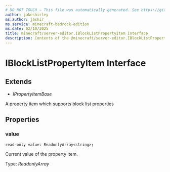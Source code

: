 ```yaml
---
# DO NOT TOUCH — This file was automatically generated. See https://github.com/mojang/minecraftapidocsgenerator to modify descriptions, examples, etc.
author: jakeshirley
ms.author: jashir
ms.service: minecraft-bedrock-edition
ms.date: 02/10/2025
title: minecraft/server-editor.IBlockListPropertyItem Interface
description: Contents of the @minecraft/server-editor.IBlockListPropertyItem class.
---
```

# IBlockListPropertyItem Interface

## Extends
- *IPropertyItemBase*

A property item which supports block list properties

## Properties

### **value**
`read-only value: ReadonlyArray<string>;`

Current value of the property item.

Type: *ReadonlyArray<string>*
